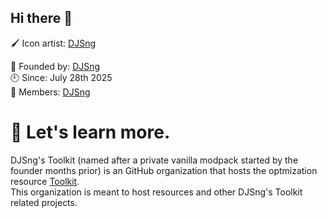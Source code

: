 ## Hi there 👋
🖌 Icon artist: [DJSng](https://github.com/djsng4)  
<!-- v2 logo should be credited under name "AL-E" and to GitHub account https://github.com/fem-al-e -->
🚩 Founded by: [DJSng](https://github.com/djsng4)  
🕘 Since: July 28th 2025  
📝 Members: [DJSng](https://github.com/djsng4)  


# 👔 Let's learn more.  

DJSng's Toolkit (named after a private vanilla modpack started by the founder months prior) is an GitHub organization that hosts the optmization resource [Toolkit](https://github.com/DJSng-s-Toolkit/toolkit).  
This organization is meant to host resources and other DJSng's Toolkit related projects.

<!--

**Here are some ideas to get you started:**

🙋‍♀️ A short introduction - what is your organization all about?
🌈 Contribution guidelines - how can the community get involved?
👩‍💻 Useful resources - where can the community find your docs? Is there anything else the community should know?
🍿 Fun facts - what does your team eat for breakfast?
🧙 Remember, you can do mighty things with the power of [Markdown](https://docs.github.com/github/writing-on-github/getting-started-with-writing-and-formatting-on-github/basic-writing-and-formatting-syntax)
-->
